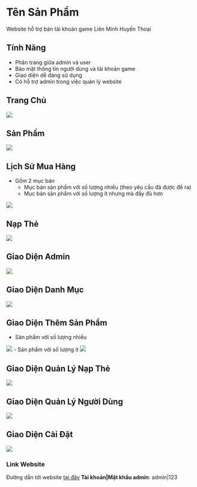 # Tên Sản Phẩm
Website hỗ trợ bán tài khoản game Liên Minh Huyền Thoại

## Tính Năng
- Phân trang giữa admin và user
- Bảo mật thông tin người dùng và tải khoản game
- Giao diện dễ dàng sử dụng
- Có hỗ trợ admin trong việc quản lý website

## Trang Chủ
<img src="https://i.imgur.com/qE6sWKK.png">

## Sản Phẩm
<img src="https://i.imgur.com/BI0NSN0.png">

## Lịch Sử Mua Hàng
- Gồm 2 mục bán
  - Mục bán sản phẩm với số lượng nhiều (theo yêu cầu đã được đề ra)
  - Mục bán sản phẩm với số lượng ít nhưng mà đầy đủ hơn
<img src="https://i.imgur.com/TAZxsYj.png">

## Nạp Thẻ
<img src="https://imgur.com/eC8LUIv.png">

## Giao Diện Admin
<img src="https://i.imgur.com/YcjmlYK.png">

## Giao Diện Danh Mục
<img src="https://imgur.com/jSUlR7A.png">

## Giao Diện Thêm Sản Phẩm
- Sản phẩm với số lượng nhiều
<img src="https://imgur.com/t4auPsg.png">
- Sản phẩm với số lượng ít
<img src="https://imgur.com/rKVnnYq.png">

## Giao Diện Quản Lý Nạp Thẻ
<img src="https://imgur.com/E31BlOf.png">

## Giao Diện Quản Lý Người Dùng
<img src="https://i.imgur.com/S2GaVgi.png">

## Giao Diện Cài Đặt
<img src="https://imgur.com/6eFyVjr.png">

### Link Website
Đường dẫn tới website [tại đây](http://shop-account-lol.free.nf/)
**Tài khoản|Mật khẩu admin**: admin|123
